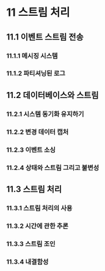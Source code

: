 # 11 스트림 처리

## 11.1 이벤트 스트림 전송

### 11.1.1 메시징 시스템

### 11.1.2 파티셔닝된 로그

## 11.2 데이터베이스와 스트림

### 11.2.1 시스템 동기화 유지하기

### 11.2.2 변경 데이터 캡처

### 11.2.3 이벤트 소싱

### 11.2.4 상태와 스트림 그리고 불변성

## 11.3 스트림 처리

### 11.3.1 스트림 처리의 사용

### 11.3.2 시간에 관한 추론

### 11.3.3 스트림 조인

### 11.3.4 내결함성
